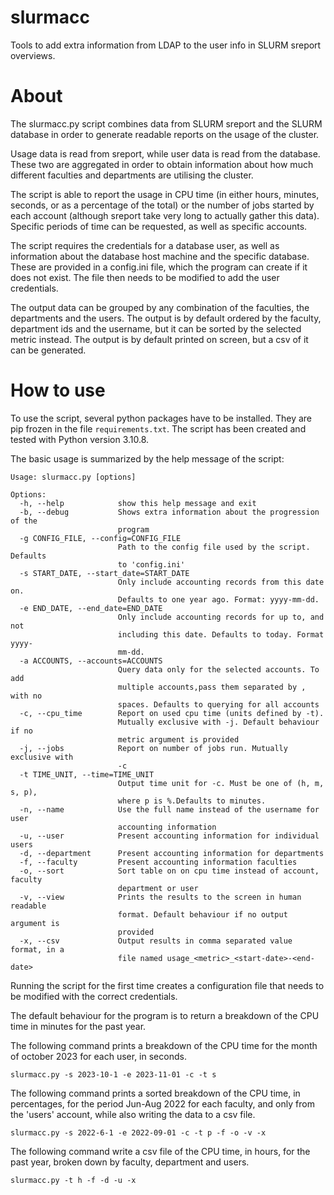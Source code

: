 # slurmacc
Tools to add extra information from LDAP to the user info in SLURM sreport overviews.

# About

The slurmacc.py script combines data from SLURM sreport and the SLURM database in order to generate readable reports on 
the usage of the cluster.

Usage data is read from sreport, while user data is read from the database. These two are aggregated in order to obtain
information about how much different faculties and departments are utilising the cluster. 

The script is able to report the usage in CPU time (in either hours, minutes, seconds, or as a percentage of the total)
or the number of jobs started by each account (although sreport take very long to actually gather this data). Specific 
periods of time can be requested, as well as specific accounts.

The script requires the credentials for a database user, as well as information about the database host machine and the 
specific database. These are provided in a config.ini file, which the program can create if it does not exist. The file 
then needs to be modified to add the user credentials.

The output data can be grouped by any combination of the faculties, the departments and the users. The output is by 
default ordered by the faculty, department ids and the username, but it can be sorted by the selected metric instead. 
The output is by default printed on screen, but a csv of it can be generated.

# How to use

To use the script, several python packages have to be installed. They are pip frozen in the file `requirements.txt`. The
script has been created and tested with Python version 3.10.8. 

The basic usage is summarized by the help message of the script: 
```
Usage: slurmacc.py [options]

Options:
  -h, --help            show this help message and exit
  -b, --debug           Shows extra information about the progression of the
                        program
  -g CONFIG_FILE, --config=CONFIG_FILE
                        Path to the config file used by the script. Defaults
                        to 'config.ini'
  -s START_DATE, --start_date=START_DATE
                        Only include accounting records from this date on.
                        Defaults to one year ago. Format: yyyy-mm-dd.
  -e END_DATE, --end_date=END_DATE
                        Only include accounting records for up to, and not
                        including this date. Defaults to today. Format yyyy-
                        mm-dd.
  -a ACCOUNTS, --accounts=ACCOUNTS
                        Query data only for the selected accounts. To add
                        multiple accounts,pass them separated by , with no
                        spaces. Defaults to querying for all accounts
  -c, --cpu_time        Report on used cpu time (units defined by -t).
                        Mutually exclusive with -j. Default behaviour if no
                        metric argument is provided
  -j, --jobs            Report on number of jobs run. Mutually exclusive with
                        -c
  -t TIME_UNIT, --time=TIME_UNIT
                        Output time unit for -c. Must be one of (h, m, s, p),
                        where p is %.Defaults to minutes.
  -n, --name            Use the full name instead of the username for user
                        accounting information
  -u, --user            Present accounting information for individual users
  -d, --department      Present accounting information for departments
  -f, --faculty         Present accounting information faculties
  -o, --sort            Sort table on on cpu time instead of account, faculty
                        department or user
  -v, --view            Prints the results to the screen in human readable
                        format. Default behaviour if no output argument is
                        provided
  -x, --csv             Output results in comma separated value format, in a
                        file named usage_<metric>_<start-date>-<end-date>
```

Running the script for the first time creates a configuration file that needs to be modified with the correct 
credentials.

The default behaviour for the program is to return a breakdown of the CPU time in minutes for the past year.

The following command prints a breakdown of the CPU time for the month of october 2023 for each user, in seconds.

```commandline
slurmacc.py -s 2023-10-1 -e 2023-11-01 -c -t s
```

The following command prints a sorted breakdown of the CPU time, in percentages, for the period Jun-Aug 2022 for each faculty,
and only from the 'users' account, while also writing the data to a csv file.

```commandline
slurmacc.py -s 2022-6-1 -e 2022-09-01 -c -t p -f -o -v -x 
```

The following command write a csv file of the CPU time, in hours, for the past year, broken down by faculty,
department and users.

```commandline
slurmacc.py -t h -f -d -u -x 
```
